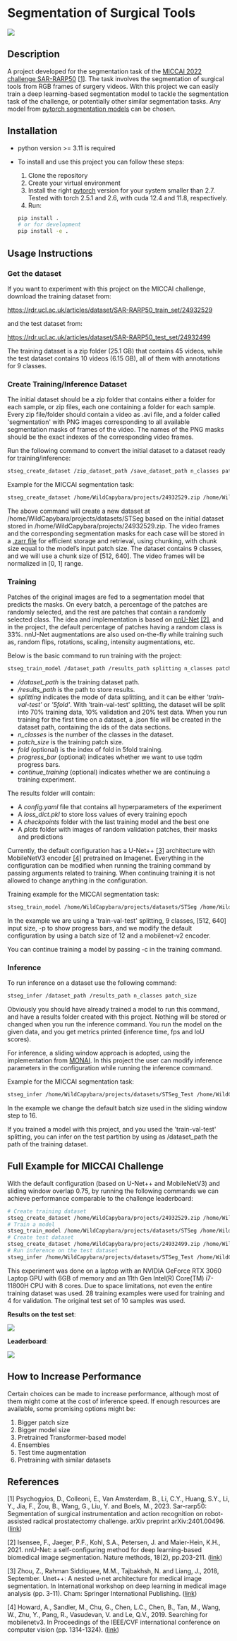 # Segmentation of Surgical Tools

![](images/epoch_140_mbn3_val.png)


## Description
A project developed for the segmentation task of the [MICCAI 2022 challenge SAR-RARP50](https://www.synapse.org/Synapse:syn27618412/wiki/616881)
[\[1\]](#ref-1). The task involves the segmentation 
of surgical tools from RGB frames of surgery videos. With this project we can easily 
train a deep learning-based segmentation model to tackle the segmentation task 
of the challenge, or potentially other similar segmentation tasks. 
Any model from 
[pytorch segmentation models](https://github.com/qubvel-org/segmentation_models.pytorch) 
can be chosen.


## Installation

- python version >= 3.11 is required

- To install and use this project you can follow these steps:
  1. Clone the repository
  2. Create your virtual environment
  3. Install the right [pytorch](https://pytorch.org/) version for your system smaller
  than 2.7. Tested with torch 2.5.1 and 2.6, with cuda 12.4 and 11.8, respectively.
  4. Run:

    ```bash
    pip install .
    # or for development
    pip install -e .
    ```


## Usage Instructions


### Get the dataset

If you want to experiment with this project on the MICCAI challenge, download the 
training dataset from:

https://rdr.ucl.ac.uk/articles/dataset/SAR-RARP50_train_set/24932529

and the test dataset from:

https://rdr.ucl.ac.uk/articles/dataset/SAR-RARP50_test_set/24932499

The training dataset is a zip folder (25.1 GB) that contains 45 videos, while the test 
dataset contains 10 videos (6.15 GB), all of them with annotations for 9 classes.


### Create Training/Inference Dataset

The initial dataset should be a zip folder that contains either a folder for each sample,
or zip files, each one containing a folder for each sample. Every zip file/folder should 
contain a video as .avi file, and a folder called 'segmentation' with PNG images 
corresponding to all available segmentation masks of frames of the video. The names 
of the PNG masks should be the exact indexes of the corresponding video frames. 

Run the following command to convert the initial dataset to a dataset ready 
for training/inference:

```bash
stseg_create_dataset /zip_dataset_path /save_dataset_path n_classes patch_size
```

Example for the MICCAI segmentation task:

```bash
stseg_create_dataset /home/WildCapybara/projects/24932529.zip /home/WildCapybara/projects/datasets/STSeg 9 [512,640]
```
The above command will create a new dataset at 
/home/WildCapybara/projects/datasets/STSeg based on the initial dataset stored 
in /home/WildCapybara/projects/24932529.zip. The video frames and the 
corresponding segmentation masks for each case will be stored in a [.zarr file](https://zarr.readthedocs.io/en/stable/)
for efficient storage and retrieval, using chunking, with chunk size equal to 
the model’s input patch size. The dataset contains 9 classes, and we will use a chunk 
size of [512, 640]. The video frames will be normalized in [0, 1] range.


### Training

Patches of the original images are fed to a segmentation model that predicts the
masks. On every batch, a percentage of the patches are randomly selected, and the 
rest are patches that contain a randomly selected class. The idea and implementation 
is based on [nnU-Net](https://github.com/MIC-DKFZ/nnUNet) [\[2\]](#ref-2), and in the 
project, the default percentage of patches having a random class is 33%. nnU-Net 
augmentations are also used on-the-fly while training such as, random flips, 
rotations, scaling, intensity augmentations, etc.

Below is the basic command to run training with the project:

```bash
stseg_train_model /dataset_path /results_path splitting n_classes patch_size --fold --progress_bar --continue_training
```

- */dataset_path* is the training dataset path.
- */results_path* is the path to store results.
- *splitting* indicates the mode of data splitting, and it can be either 
*'train-val-test'* or *'5fold'*. With 'train-val-test' splitting, the dataset will be
split into 70% training data, 10% validation and 20% test data. When you run training 
for the first time on a dataset, a .json file will be created in the dataset path,
containing the ids of the data sections.
- *n_classes* is the number of the classes in the dataset.
- *patch_size* is the training patch size.
- *fold* (optional) is the index of fold in 5fold training.
- *progress_bar* (optional) indicates whether we want to use tqdm progress bars.
- *continue_training* (optional) indicates whether we are continuing a training experiment.

The results folder will contain:

- A *config.yaml* file that contains all hyperparameters of the experiment
- A *loss_dict.pkl* to store loss values of every training epoch
- A *checkpoints* folder with the last training model and the best one
- A *plots* folder with images of random validation patches, their masks and 
predictions

Currently, the default configuration has a U-Net++ [\[3\]](#ref-3) architecture with 
MobileNetV3 encoder [\[4\]](#ref-4) pretrained on Imagenet. Everything in the 
configuration can be modified when running the training command by passing arguments
related to training. When continuing training it is not allowed to change anything in 
the configuration.

Training example for the MICCAI segmentation task:

```bash
stseg_train_model /home/WildCapybara/projects/datasets/STSeg /home/WildCapybara/projects/results/exp1 'train-val-test' 9 [512,640] -p --batch_size 12 --model_encoder_name mobilenet-v2
```

In the example we are using a 'train-val-test' splitting, 9 classes, [512, 640] input
size, -p to show progress bars, and we modify the default configuration by using a 
batch size of 12 and a mobilenet-v2 encoder.

You can continue training a model by passing -c in the training command.


### Inference

To run inference on a dataset use the following command:

```bash
stseg_infer /dataset_path /results_path n_classes patch_size
```

Obviously you should have already trained a model to run this command, and have a 
results folder created with this project. Nothing will be stored or changed when 
you run the inference command. You run the model on the given data, and you get
metrics printed (inference time, fps and IoU scores).

For inference, a sliding window approach is adopted, using the implementation from 
[MONAI](https://docs.monai.io/en/stable/inferers.html#sliding-window-inference-function).
In this project the user can modify inference parameters in the configuration while 
running the inference command.

Example for the MICCAI segmentation task:

```bash
stseg_infer /home/WildCapybara/projects/datasets/STSeg_Test /home/WildCapybara/projects/results/exp1 9 [512,640] --sw_batch_size 16
```

In the example we change the default batch size used in the sliding window step to 16.

If you trained a model with this project, and you used the 'train-val-test' splitting,
you can infer on the test partition by using as /dataset_path the path of the training
dataset.


## Full Example for MICCAI Challenge

With the default configuration (based on U-Net++ and MobileNetV3) and sliding window
overlap 0.75, by running the following commands we can achieve performance comparable 
to the challenge leaderboard:

```bash
# Create training dataset
stseg_create_dataset /home/WildCapybara/projects/24932529.zip /home/WildCapybara/projects/datasets/STSeg 9 [512,640]
# Train a model
stseg_train_model /home/WildCapybara/projects/datasets/STSeg /home/WildCapybara/projects/results/exp1 'train-val-test' 9 [512,640] -p
# Create test dataset
stseg_create_dataset /home/WildCapybara/projects/24932499.zip /home/WildCapybara/projects/datasets/STSeg_Test 9 [512,640]
# Run inference on the test dataset
stseg_infer /home/WildCapybara/projects/datasets/STSeg_Test /home/WildCapybara/projects/results/exp1 9 [512,640] --sw_overlap 0.75 
```

This experiment was done on a laptop with an NVIDIA GeForce RTX 3060 Laptop GPU with 
6GB of memory and an 11th Gen Intel(R) Core(TM) i7-11800H CPU with 8 cores. Due to 
space limitations, not even the entire training dataset was used. 28 training examples
were used for training and 4 for validation. The original test set of 10 samples was used.

**Results on the test set**:

![](images/metrics.png)

**Leaderboard**:

![](images/leaderboard.png)



## How to Increase Performance

Certain choices can be made to increase performance, although most of them might come at 
the cost of inference speed. If enough resources are available, some promising options
might be:

1. Bigger patch size
2. Bigger model size
3. Pretrained Transformer-based model
4. Ensembles
5. Test time augmentation
6. Pretraining with similar datasets


## References

<a id="ref-1"></a> [1] Psychogyios, D., Colleoni, E., Van Amsterdam, B., Li, C.Y., 
Huang, S.Y., Li, Y., Jia, F., Zou, B., Wang, G., Liu, Y. and Boels, M., 2023. 
Sar-rarp50: Segmentation of surgical instrumentation and action recognition on 
robot-assisted radical prostatectomy challenge. arXiv preprint arXiv:2401.00496.
([link](https://arxiv.org/pdf/2401.00496))

<a id="ref-2"></a> [2] Isensee, F., Jaeger, P.F., Kohl, S.A., Petersen, J. and 
Maier-Hein, K.H., 2021. nnU-Net: a self-configuring method for deep learning-based 
biomedical image segmentation. Nature methods, 18(2), pp.203-211. ([link](https://www.nature.com/articles/s41592-020-01008-z))

<a id="ref-3"></a> [3] Zhou, Z., Rahman Siddiquee, M.M., Tajbakhsh, N. and Liang, J.,
2018, September. Unet++: A nested u-net architecture for medical image segmentation. 
In International workshop on deep learning in medical image analysis (pp. 3-11). 
Cham: Springer International Publishing. ([link](https://pmc.ncbi.nlm.nih.gov/articles/PMC7329239/pdf/nihms-1600717.pdf))

<a id="ref-4"></a> [4] Howard, A., Sandler, M., Chu, G., Chen, L.C., Chen, B., Tan, M., 
Wang, W., Zhu, Y., Pang, R., Vasudevan, V. and Le, Q.V., 2019. Searching for mobilenetv3.
In Proceedings of the IEEE/CVF international conference on computer vision 
(pp. 1314-1324). ([link](https://arxiv.org/abs/1905.02244))